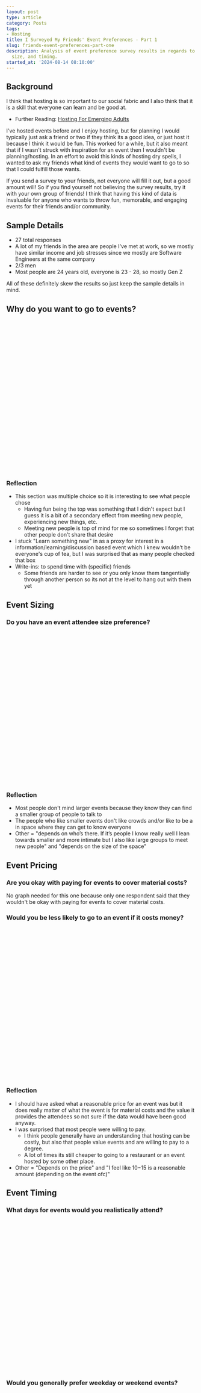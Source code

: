 ```yaml
---
layout: post
type: article
category: Posts
tags:
- Hosting
title: I Surveyed My Friends' Event Preferences - Part 1
slug: friends-event-preferences-part-one
description: Analysis of event preference survey results in regards to event pricing,
  size, and timing.
started_at: '2024-08-14 08:10:00'
---
```


## Background

I think that hosting is so important to our social fabric and I also think that it is a skill that everyone can learn and be good at.
* Further Reading: [Hosting For Emerging Adults](/anthologies/hosting-for-emerging-adults)

I've hosted events before and I enjoy hosting, but for planning I would typically just ask a friend or two if they think its a good idea, or just host it because I think it would be fun. This worked for a while, but it also meant that if I wasn't struck with inspiration for an event then I wouldn't be planning/hosting. In an effort to avoid this kinds of hosting dry spells, I wanted to ask my friends what kind of events they would want to go to so that I could fulfill those wants.

If you send a survey to your friends, not everyone will fill it out, but a good amount will! So if you find yourself not believing the survey results, try it with your own group of friends! I think that having this kind of data is invaluable for anyone who wants to throw fun, memorable, and engaging events for their friends and/or community.

## Sample Details

* 27 total responses
* A lot of my friends in the area are people I've met at work, so we mostly have similar income and job stresses since we mostly are Software Engineers at the same company
* 2/3 men
* Most people are 24 years old, everyone is 23 - 28, so mostly Gen Z

All of these definitely skew the results so just keep the sample details in mind.

## Why do you want to go to events?

<div id="whyGoToEvents" style="max-width: 800px; height: 400px; margin-right: auto; margin-left: auto;"></div>

### Reflection

* This section was multiple choice so it is interesting to see what people chose 
    * Having fun being the top was something that I didn't expect but I guess it is a bit of a secondary effect from meeting new people, experiencing new things, etc.
    * Meeting new people is top of mind for me so sometimes I forget that other people don't share that desire
* I stuck "Learn something new" in as a proxy for interest in a information/learning/discussion based event which I knew wouldn't be everyone's cup of tea, but I was surprised that as many people checked that box
* Write-ins: to spend time with (specific) friends
    * Some friends are harder to see or you only know them tangentially through another person so its not at the level to hang out with them yet

## Event Sizing

### Do you have an event attendee size preference?

<div id="eventSizing" style="height: 400px;"></div>

### Reflection

* Most people don't mind larger events because they know they can find a smaller group of people to talk to
* The people who like smaller events don't like crowds and/or like to be a in space where they can get to know everyone
* Other = "depends on who’s there. If it’s people I know really well I lean towards smaller and more intimate but I also like large groups to meet new people" and "depends on the size of the space"

## Event Pricing

### Are you okay with paying for events to cover material costs?

No graph needed for this one because only one respondent said that they wouldn't be okay with paying for events to cover material costs.

### Would you be less likely to go to an event if it costs money?

<div id="costAffectingAttendance" style="max-width: 800px; height: 400px; margin-right: auto; margin-left: auto;"></div>

### Reflection

* I should have asked what a reasonable price for an event was but it does really matter of what the event is for material costs and the value it provides the attendees so not sure if the data would have been good anyway.
* I was surprised that most people were willing to pay.
    * I think people generally have an understanding that hosting can be costly, but also that people value events and are willing to pay to a degree.
    * A lot of times its still cheaper to going to a restaurant or an event hosted by some other place.
* Other = "Depends on the price" and "I feel like $10-$15 is a reasonable amount (depending on the event ofc)"

## Event Timing

### What days for events would you realistically attend?

<div id="dayAttendance" style="max-width: 800px; height: 400px; margin-right: auto; margin-left: auto;"></div>

### Would you generally prefer weekday or weekend events?

<div id="weekdayEndAttendance" style="height: 400px;"></div>

### What is the earliest weekday start time for an event that you find acceptable?

<div id="earliestWeekdayStart" style="max-width: 800px; height: 400px; margin-right: auto; margin-left: auto;"></div>

### What is the latest weekday end time for an event that you find acceptable?

<div id="latestWeekdayEnd" style="max-width: 800px; height: 400px; margin-right: auto; margin-left: auto;"></div>

### What is the earliest weekend start time for an event that you find acceptable?

<div id="earliestWeekendStart" style="max-width: 800px; height: 400px; margin-right: auto; margin-left: auto;"></div>

### What is the latest weekend end time for an event that you find acceptable?

<div id="latestWeekendEnd" style="max-width: 800px; height: 400px; margin-right: auto; margin-left: auto;"></div>

### Reflection

* I thought it was interesting that no one preferred solely weekday events, but it wasn't really all that surprising. I was however surprised how many people were open to weekday events.
* I don't really consider Friday a part of the weekend, but it makes sense why someone would want to do an event after work when they don't have work the next day.
    * For many it’s a work from home day so they might want to get out of the house.
* The times of week day events didn’t really surprise me.
* I should’ve asked for event length but it doesn’t really matter to me because one of my house rules is that you can come and leave whenever.
* Event times end times are definitely related to bed times and event start times are probably related to meal times, i.e. dinner for weekdays.

<script src="https://unpkg.com/rough-viz@2.0.5" defer></script>
<script>
    const fillColor = "#467537";

    window.addEventListener('DOMContentLoaded', () => {
        new roughViz.BarH({
            element: "#whyGoToEvents",
            title: "",
            data: {
                labels: [
                    "Have fun",
                    "Meet new people",
                    "Experience new things",
                    "Learn something new",
                    "Have interesting conversations",
                    "Get out of the house"
                ],
                values: [
                    19 + 7,
                    13 + 4,
                    12 + 7,
                    11 + 5,
                    13 + 5,
                    15 + 6
                ]
            },
            margin: { top: 50, left: 200, right: 50, bottom: 50 },
            fillStyle: "solid",
            roughness: 2,
            color: fillColor
        });

        new roughViz.BarH({
            element: "#eventSizing",
            title: "",
            data: {
                labels: [
                    "Doesn't matter",
                    "Small (8-)",
                    "Large (8+)",
                    "Other"
                ],
                values: [
                    15,
                    9,
                    1,
                    2
                ]
            },
            margin: { top: 50, left: 150, right: 50, bottom: 50 },
            fillStyle: "solid",
            roughness: 2,
            color: fillColor
        });

        new roughViz.BarH({
            element: "#costAffectingAttendance",
            title: "",
            data: {
                labels: [
                    "Significantly less likely",
                    "Slightly less likely",
                    "Maybe",
                    "Only a little",
                    "Wouldn't affect my decision",
                    "Other"
                ],
                values: [
                    2 + 0,
                    1 + 2,
                    1 + 0,
                    7 + 4,
                    7 + 1,
                    2 + 0
                ]
            },
            margin: { top: 50, left: 200, right: 50, bottom: 50 },
            fillStyle: "solid",
            roughness: 2,
            color: fillColor
        });

        new roughViz.BarH({
            element: "#dayAttendance",
            title: "",
            data: {
                labels: [
                    "Monday",
                    "Tuesday",
                    "Wednesday",
                    "Thursday",
                    "Friday",
                    "Saturday",
                    "Sunday",
                ],
                values: [
                    9 + 1,
                    10 + 2,
                    11 + 1,
                    13 + 3,
                    18 + 7,
                    19 + 7,
                    14 + 5
                ]
            },
            margin: { top: 50, left: 100, right: 50, bottom: 50 },
            fillStyle: "solid",
            roughness: 2,
            color: fillColor
        });

        new roughViz.BarH({
            element: "#weekdayEndAttendance",
            title: "",
            data: {
                labels: [
                    "Weekday",
                    "Prefer weekday, but weekend is fine",
                    "Weekend",
                    "Prefer weekend, but weekday is fine",
                    "Either is fine"
                ],
                values: [
                    0 + 0,
                    4 + 1,
                    1 + 1,
                    6 + 4,
                    9 + 1
                ]
            },
            margin: { top: 50, left: 250, right: 50, bottom: 50 },
            fillStyle: "solid",
            roughness: 2,
            color: fillColor
        });

        new roughViz.BarH({
            element: "#earliestWeekdayStart",
            title: "",
            data: {
                labels: [
                    "12:00-12:30am",
                    "3:00-3:30pm",
                    "5:00-5:30pm",
                    "6:00-6:30pm",
                    "7:00-7:30pm"
                ],
                values: [
                    1 + 0,
                    0 + 1,
                    6 + 2,
                    10 + 4,
                    3 + 0
                ]
            },
            margin: { top: 50, left: 150, right: 50, bottom: 50 },
            fillStyle: "solid",
            roughness: 2,
            color: fillColor
        });

        new roughViz.BarH({
            element: "#latestWeekdayEnd",
            title: "",
            data: {
                labels: [
                    "8:00-8:30pm",
                    "9:00-9:30pm",
                    "10:00-10:45pm",
                    "11:00-11:30pm",
                    "12:00-12:30am"
                ],
                values: [
                    3 + 0,
                    2 + 1,
                    5 + 4,
                    6 + 0,
                    4 + 2,
                ]
            },
            margin: { top: 50, left: 150, right: 50, bottom: 50 },
            fillStyle: "solid",
            roughness: 2,
            color: fillColor
        });

        new roughViz.BarH({
            element: "#earliestWeekendStart",
            title: "",
            data: {
                labels: [
                    "12:00-12:30am",
                    "8:00-8:30am",
                    "9:00-9:30am",
                    "10:00-10:30am",
                    "11:00-11:30am",
                    "12:00-12:30pm",
                    "1:00-1:30pm",
                    "2:00-2:30pm",
                ],
                values: [
                    1 + 0,
                    3 + 0,
                    1 + 1,
                    3 + 4,
                    6 + 1,
                    2 + 1,
                    3 + 0,
                    1 + 0
                ]
            },
            margin: { top: 50, left: 150, right: 50, bottom: 50 },
            fillStyle: "solid",
            roughness: 2,
            color: fillColor
        });

        new roughViz.BarH({
            element: "#latestWeekendEnd",
            title: "",
            data: {
                labels: [
                    "8:00-8:30pm",
                    "9:00-9:30pm",
                    "10:00-10:45pm",
                    "11:00-11:59pm",
                    "12:00-12:30am",
                    "1:00-1:30am",
                    "2:00-2:30am",
                    "3:00-3:30am",
                ],
                values: [
                    1 + 0,
                    1 + 0,
                    1 + 0,
                    3 + 1,
                    8 + 2,
                    3 + 1,
                    3 + 2,
                    0 + 1
                ]
            },
            margin: { top: 50, left: 150, right: 50, bottom: 50 },
            fillStyle: "solid",
            roughness: 2,
            color: fillColor
        });
    });
</script>